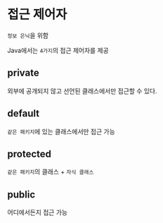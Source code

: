 # 접근 제어자
`정보 은닉`을 위함

Java에서는 `4가지`의 접근 제어자를 제공

## private
외부에 공개되지 않고 선언된 클래스에서만 접근할 수 있다. 

## default
`같은 패키지`에 있는 클래스에서만 접근 가능

## protected
`같은 패키지`의 클래스 + `자식 클래스`

## public
어디에서든지 접근 가능